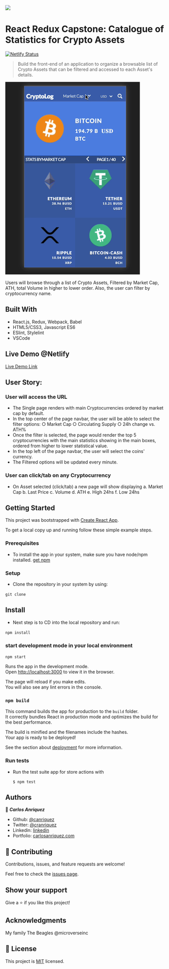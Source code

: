 ![](https://img.shields.io/badge/Microverse-blueviolet)

# React Redux Capstone: Catalogue of Statistics for Crypto Assets
[![Netlify Status](https://api.netlify.com/api/v1/badges/ec940d0f-6fb9-4873-9b04-5f8361c7ac0f/deploy-status)](https://app.netlify.com/sites/anriquez-crypto-assets/deploys)

> Build the front-end of an application to organize a  browsable list of Crypto Assets that can be filtered and accessed to each Asset's details.

![screenshot](./app_screenshot.gif)

Users will browse through a list of Crypto Assets, Filtered by Market Cap, ATH, total Volume in higher to lower order. Also, the user can filter by cryptocurrency name.

## Built With

- React.js, Redux, Webpack, Babel
- HTML5/CSS3, Javascript ES6
- ESlint, Stylelint
- VSCode


## Live Demo @Netlify

[Live Demo Link](https://anriquez-crypto-assets.netlify.app/)

## User Story:

### User will access the URL
- The Single page renders with main Cryptocurrencies ordered by market cap by default.
- In the top center of the page navbar, the user will be able to select the filter options:
        ○ Market Cap
        ○ Circulating Supply
        ○ 24h change vs. ATH%
- Once the filter is selected, the page would render the top 5 cryptocurrencies with the main statistics showing in the main boxes, ordered from higher to lower statistical value.
- In the top left of the page navbar, the user will select the coins' currency.
- The Filtered options will be updated every minute.

### User can click/tab on any Cryptocurrency
- On Asset selected (click/tab) a new page will show displaying 
        a. Market Cap
        b. Last Price
        c. Volume
        d. ATH
        e. High 24hs
        f. Low 24hs

## Getting Started
This project was bootstrapped with [Create React App](https://github.com/facebook/create-react-app).

To get a local copy up and running follow these simple example steps.

### Prerequisites
- To install the app in your system, make sure you have node/npm installed. [get npm](https://www.npmjs.com/get-npm)

### Setup
- Clone the repository in your system by using: 

``` git clone  ```

## Install

- Next step is to CD into the local repository and run:

 ``` npm install ```

### start development mode in your local environment

```npm start```

Runs the app in the development mode.<br />
Open [http://localhost:3000](http://localhost:3000) to view it in the browser.

The page will reload if you make edits.<br />
You will also see any lint errors in the console.

### `npm build`

This command builds the app for production to the `build` folder.<br />
It correctly bundles React in production mode and optimizes the build for the best performance.

The build is minified and the filenames include the hashes.<br />
Your app is ready to be deployed!

See the section about [deployment](https://facebook.github.io/create-react-app/docs/deployment) for more information.


### Run tests

*   Run the test suite app for store actions with
    ```
    $ npm test
    ```


## Authors

👤 ***Carlos Anriquez***

- Github: [@canriquez](https://github.com/canriquez)
- Twitter: [@cranriquez](https://twitter.com/cranriquez)
- Linkedin: [linkedin](https://www.linkedin.com/in/carlosanriquez/)
- Portfolio: [carlosanriquez.com](https://www.carlosanriquez.com)


## 🤝 Contributing

Contributions, issues, and feature requests are welcome!

Feel free to check the [issues page](issues/).

## Show your support

Give a ⭐️ if you like this project!

## Acknowledgments

My family
The Beagles @microverseinc

## 📝 License

This project is [MIT](LICENSE) licensed.